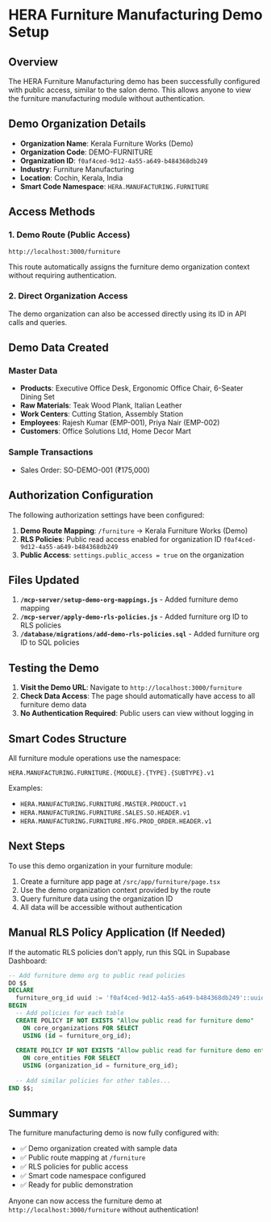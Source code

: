 # HERA Furniture Manufacturing Demo Setup

## Overview

The HERA Furniture Manufacturing demo has been successfully configured with public access, similar to the salon demo. This allows anyone to view the furniture manufacturing module without authentication.

## Demo Organization Details

- **Organization Name**: Kerala Furniture Works (Demo)
- **Organization Code**: DEMO-FURNITURE
- **Organization ID**: `f0af4ced-9d12-4a55-a649-b484368db249`
- **Industry**: Furniture Manufacturing
- **Location**: Cochin, Kerala, India
- **Smart Code Namespace**: `HERA.MANUFACTURING.FURNITURE`

## Access Methods

### 1. Demo Route (Public Access)
```
http://localhost:3000/furniture
```
This route automatically assigns the furniture demo organization context without requiring authentication.

### 2. Direct Organization Access
The demo organization can also be accessed directly using its ID in API calls and queries.

## Demo Data Created

### Master Data
- **Products**: Executive Office Desk, Ergonomic Office Chair, 6-Seater Dining Set
- **Raw Materials**: Teak Wood Plank, Italian Leather
- **Work Centers**: Cutting Station, Assembly Station
- **Employees**: Rajesh Kumar (EMP-001), Priya Nair (EMP-002)
- **Customers**: Office Solutions Ltd, Home Decor Mart

### Sample Transactions
- Sales Order: SO-DEMO-001 (₹175,000)

## Authorization Configuration

The following authorization settings have been configured:

1. **Demo Route Mapping**: `/furniture` → Kerala Furniture Works (Demo)
2. **RLS Policies**: Public read access enabled for organization ID `f0af4ced-9d12-4a55-a649-b484368db249`
3. **Public Access**: `settings.public_access = true` on the organization

## Files Updated

1. **`/mcp-server/setup-demo-org-mappings.js`** - Added furniture demo mapping
2. **`/mcp-server/apply-demo-rls-policies.js`** - Added furniture org ID to RLS policies
3. **`/database/migrations/add-demo-rls-policies.sql`** - Added furniture org ID to SQL policies

## Testing the Demo

1. **Visit the Demo URL**: Navigate to `http://localhost:3000/furniture`
2. **Check Data Access**: The page should automatically have access to all furniture demo data
3. **No Authentication Required**: Public users can view without logging in

## Smart Codes Structure

All furniture module operations use the namespace:
```
HERA.MANUFACTURING.FURNITURE.{MODULE}.{TYPE}.{SUBTYPE}.v1
```

Examples:
- `HERA.MANUFACTURING.FURNITURE.MASTER.PRODUCT.v1`
- `HERA.MANUFACTURING.FURNITURE.SALES.SO.HEADER.v1`
- `HERA.MANUFACTURING.FURNITURE.MFG.PROD_ORDER.HEADER.v1`

## Next Steps

To use this demo organization in your furniture module:

1. Create a furniture app page at `/src/app/furniture/page.tsx`
2. Use the demo organization context provided by the route
3. Query furniture data using the organization ID
4. All data will be accessible without authentication

## Manual RLS Policy Application (If Needed)

If the automatic RLS policies don't apply, run this SQL in Supabase Dashboard:

```sql
-- Add furniture demo org to public read policies
DO $$
DECLARE
  furniture_org_id uuid := 'f0af4ced-9d12-4a55-a649-b484368db249'::uuid;
BEGIN
  -- Add policies for each table
  CREATE POLICY IF NOT EXISTS "Allow public read for furniture demo"
    ON core_organizations FOR SELECT
    USING (id = furniture_org_id);
    
  CREATE POLICY IF NOT EXISTS "Allow public read for furniture demo entities"
    ON core_entities FOR SELECT
    USING (organization_id = furniture_org_id);
    
  -- Add similar policies for other tables...
END $$;
```

## Summary

The furniture manufacturing demo is now fully configured with:
- ✅ Demo organization created with sample data
- ✅ Public route mapping at `/furniture`
- ✅ RLS policies for public access
- ✅ Smart code namespace configured
- ✅ Ready for public demonstration

Anyone can now access the furniture demo at `http://localhost:3000/furniture` without authentication!